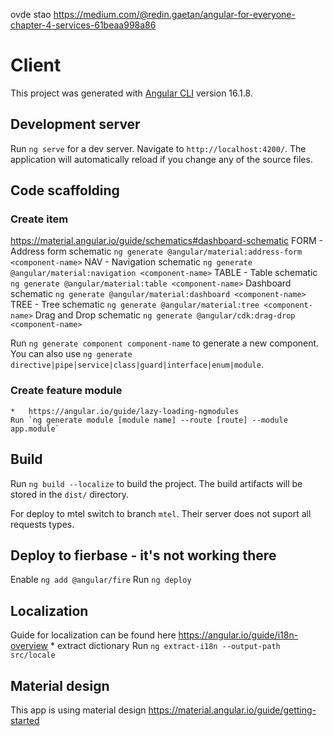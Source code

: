  ovde stao https://medium.com/@redin.gaetan/angular-for-everyone-chapter-4-services-61beaa998a86
# Client

This project was generated with [Angular CLI](https://github.com/angular/angular-cli) version 16.1.8.

## Development server

Run `ng serve` for a dev server. Navigate to `http://localhost:4200/`. The application will automatically reload if you change any of the source files.

## Code scaffolding

### Create item

https://material.angular.io/guide/schematics#dashboard-schematic
FORM - Address form schematic  `ng generate @angular/material:address-form <component-name>`
NAV - Navigation schematic    `ng generate @angular/material:navigation <component-name>`
TABLE - Table schematic    `ng generate @angular/material:table <component-name>`
Dashboard schematic    `ng generate @angular/material:dashboard <component-name>`
TREE - Tree schematic    `ng generate @angular/material:tree <component-name>`
Drag and Drop schematic    `ng generate @angular/cdk:drag-drop <component-name>`

Run `ng generate component component-name` to generate a new component. You can also use `ng generate directive|pipe|service|class|guard|interface|enum|module`.

### Create feature module
    *   https://angular.io/guide/lazy-loading-ngmodules
    Run `ng generate module [module name] --route [route] --module app.module`

## Build

Run `ng build --localize` to build the project. The build artifacts will be stored in the `dist/` directory.

For deploy to mtel switch to branch `mtel`. Their server does not suport all requests types.

## Deploy to fierbase - it's not working there
Enable `ng add @angular/fire`
Run    `ng deploy`

## Localization

Guide for localization can be found here https://angular.io/guide/i18n-overview
    * extract dictionary 
    Run `ng extract-i18n --output-path src/locale`

## Material design 

This app is using material design https://material.angular.io/guide/getting-started
